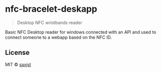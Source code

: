 # nfc-bracelet-deskapp

> Desktop NFC wristbands reader

Basic NFC Desktop reader for windows connected with an API and used to connect someone to a webapp based on the NFC ID.


## License

MIT © [saxjst](https://saxjst.com)
